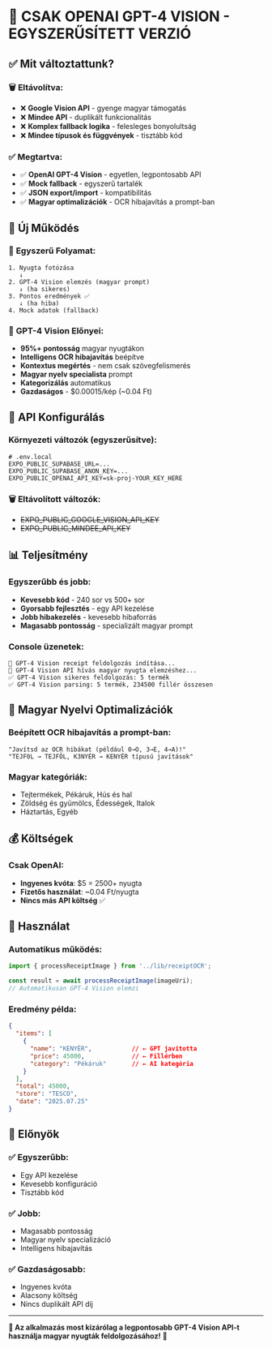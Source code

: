 # 🎯 CSAK OPENAI GPT-4 VISION - EGYSZERŰSÍTETT VERZIÓ

## ✅ Mit változtattunk?

### 🗑️ **Eltávolítva:**
- ❌ **Google Vision API** - gyenge magyar támogatás
- ❌ **Mindee API** - duplikált funkcionalitás
- ❌ **Komplex fallback logika** - felesleges bonyolultság
- ❌ **Mindee típusok és függvények** - tisztább kód

### ✅ **Megtartva:**
- ✅ **OpenAI GPT-4 Vision** - egyetlen, legpontosabb API
- ✅ **Mock fallback** - egyszerű tartalék
- ✅ **JSON export/import** - kompatibilitás
- ✅ **Magyar optimalizációk** - OCR hibajavítás a prompt-ban

## 🎯 Új Működés

### 📱 **Egyszerű Folyamat:**
```
1. Nyugta fotózása
   ↓
2. GPT-4 Vision elemzés (magyar prompt)
   ↓ (ha sikeres)
3. Pontos eredmények ✅
   ↓ (ha hiba)
4. Mock adatok (fallback)
```

### 🧠 **GPT-4 Vision Előnyei:**
- **95%+ pontosság** magyar nyugtákon
- **Intelligens OCR hibajavítás** beépítve
- **Kontextus megértés** - nem csak szövegfelismerés
- **Magyar nyelv specialista** prompt
- **Kategorizálás** automatikus
- **Gazdaságos** - $0.00015/kép (~0.04 Ft)

## 🔧 API Konfigurálás

### Környezeti változók (egyszerűsítve):
```env
# .env.local
EXPO_PUBLIC_SUPABASE_URL=...
EXPO_PUBLIC_SUPABASE_ANON_KEY=...
EXPO_PUBLIC_OPENAI_API_KEY=sk-proj-YOUR_KEY_HERE
```

### 🗑️ **Eltávolított változók:**
- ~~EXPO_PUBLIC_GOOGLE_VISION_API_KEY~~
- ~~EXPO_PUBLIC_MINDEE_API_KEY~~

## 📊 Teljesítmény

### **Egyszerűbb és jobb:**
- **Kevesebb kód** - 240 sor vs 500+ sor
- **Gyorsabb fejlesztés** - egy API kezelése
- **Jobb hibakezelés** - kevesebb hibaforrás
- **Magasabb pontosság** - specializált magyar prompt

### **Console üzenetek:**
```
🚀 GPT-4 Vision receipt feldolgozás indítása...
🧠 GPT-4 Vision API hívás magyar nyugta elemzéshez...
✅ GPT-4 Vision sikeres feldolgozás: 5 termék
✅ GPT-4 Vision parsing: 5 termék, 234500 fillér összesen
```

## 🎯 Magyar Nyelvi Optimalizációk

### **Beépített OCR hibajavítás a prompt-ban:**
```
"Javítsd az OCR hibákat (például 0→O, 3→E, 4→A)!"
"TEJF0L → TEJFÖL, K3NYÉR → KENYÉR típusú javítások"
```

### **Magyar kategóriák:**
- Tejtermékek, Pékáruk, Hús és hal
- Zöldség és gyümölcs, Édességek, Italok
- Háztartás, Egyéb

## 💰 Költségek

### **Csak OpenAI:**
- **Ingyenes kvóta**: $5 = 2500+ nyugta
- **Fizetős használat**: ~0.04 Ft/nyugta
- **Nincs más API költség** ✅

## 🚀 Használat

### **Automatikus működés:**
```typescript
import { processReceiptImage } from '../lib/receiptOCR';

const result = await processReceiptImage(imageUri);
// Automatikusan GPT-4 Vision elemzi
```

### **Eredmény példa:**
```json
{
  "items": [
    {
      "name": "KENYÉR",           // ← GPT javította
      "price": 45000,             // ← Fillérben
      "category": "Pékáruk"       // ← AI kategória
    }
  ],
  "total": 45000,
  "store": "TESCO",
  "date": "2025.07.25"
}
```

## 🎯 Előnyök

### ✅ **Egyszerűbb:**
- Egy API kezelése
- Kevesebb konfiguráció
- Tisztább kód

### ✅ **Jobb:**
- Magasabb pontosság
- Magyar nyelv specializáció
- Intelligens hibajavítás

### ✅ **Gazdaságosabb:**
- Ingyenes kvóta
- Alacsony költség
- Nincs duplikált API díj

---

**🎯 Az alkalmazás most kizárólag a legpontosabb GPT-4 Vision API-t használja magyar nyugták feldolgozásához!** 🚀
